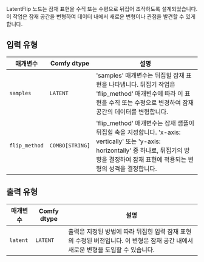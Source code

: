 
LatentFlip 노드는 잠재 표현을 수직 또는 수평으로 뒤집어 조작하도록 설계되었습니다. 이 작업은 잠재 공간을 변형하여 데이터 내에서 새로운 변형이나 관점을 발견할 수 있게 합니다.
## 입력 유형

| 매개변수     | Comfy dtype  | 설명 |
|---------------|--------------|-------------|
| `samples`     | `LATENT`     | 'samples' 매개변수는 뒤집힐 잠재 표현을 나타냅니다. 뒤집기 작업은 'flip_method' 매개변수에 따라 이 표현을 수직 또는 수평으로 변경하여 잠재 공간의 데이터를 변형합니다. |
| `flip_method` | `COMBO[STRING]` | 'flip_method' 매개변수는 잠재 샘플이 뒤집힐 축을 지정합니다. 'x-axis: vertically' 또는 'y-axis: horizontally' 중 하나로, 뒤집기의 방향을 결정하여 잠재 표현에 적용되는 변형의 성격을 결정합니다. |

## 출력 유형

| 매개변수 | Comfy dtype | 설명 |
|-----------|-------------|-------------|
| `latent`  | `LATENT`    | 출력은 지정된 방법에 따라 뒤집힌 입력 잠재 표현의 수정된 버전입니다. 이 변형은 잠재 공간 내에서 새로운 변형을 도입할 수 있습니다. |